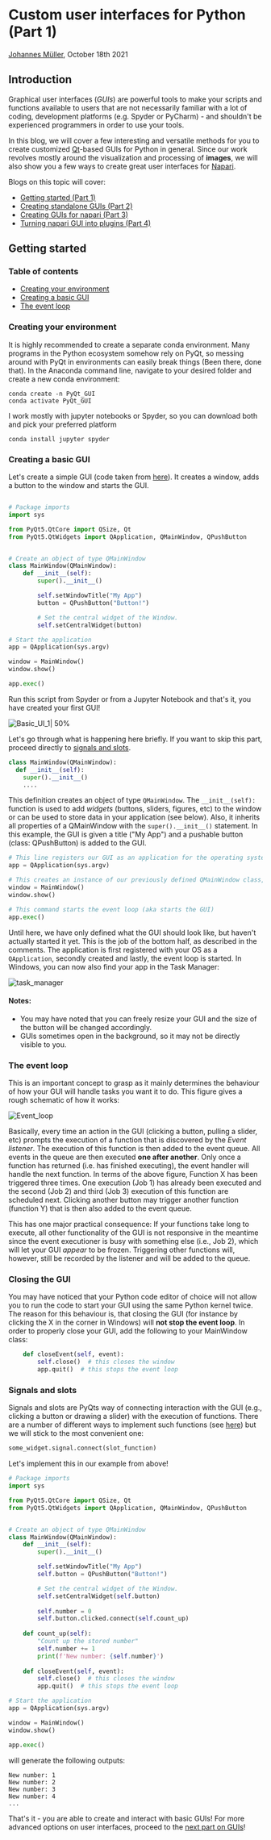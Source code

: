 # Custom user interfaces for Python (Part 1)
[Johannes Müller](../Readme.md), October 18th 2021

## Introduction
Graphical user interfaces (*GUIs*) are powerful tools to make your scripts and functions available to users that are not necessarily familiar with a lot of coding, development platforms (e.g. Spyder or PyCharm) - and shouldn't be experienced programmers in order to use your tools.

In this blog, we will cover a few interesting and versatile methods for you to create customized [Qt](https://qt.io)-based GUIs for Python in general. Since our work revolves mostly around the visualization and processing of **images**, we will also show you a few ways to create great user interfaces for [Napari](https://napari.org/).

Blogs on this topic will cover:
* [Getting started (Part 1)](#getting-started)
* [Creating standalone GUIs (Part 2)](../entry_user_interf2/Readme#creating-advanced-standalone-guis)
* [Creating GUIs for napari (Part 3)](../../marcelo_zoccoler/entry_user_interf3/Readme#creating-advanced-guis-for-napari)
* [Turning napari GUI into plugins (Part 4)](../../marcelo_zoccoler/entry_user_interf4/Readme#turning-napari-gui-into-plugins)


## Getting started

### Table of contents
- [Creating your environment](#creating-your-environment)
- [Creating a basic GUI](#creating-a-basic-gui)
- [The event loop](#the-event-loop)

### Creating your environment
It is highly recommended to create a separate conda environment. Many programs in the Python ecosystem somehow rely on PyQt, so messing around with PyQt in environments can easily break things (Been there, done that). In the Anaconda command line, navigate to your desired folder and create a new conda environment:

```
conda create -n PyQt_GUI
conda activate PyQt_GUI
```
I work mostly with jupyter notebooks or Spyder, so you can download both and pick your preferred platform
```
conda install jupyter spyder
```

### Creating a basic GUI
Let's create a simple GUI (code taken from [here](https://www.pythonguis.com/tutorials/creating-your-first-pyqt-window/)). It creates a window, adds a button to the window and starts the GUI.

```python

# Package imports
import sys

from PyQt5.QtCore import QSize, Qt
from PyQt5.QtWidgets import QApplication, QMainWindow, QPushButton


# Create an object of type QMainWindow
class MainWindow(QMainWindow):
    def __init__(self):
        super().__init__()

        self.setWindowTitle("My App")
        button = QPushButton("Button!")

        # Set the central widget of the Window.
        self.setCentralWidget(button)

# Start the application
app = QApplication(sys.argv)

window = MainWindow()
window.show()

app.exec()

```
Run this script from Spyder or from a Jupyter Notebook and that's it, you have created your first GUI!

![Basic_UI_1| 50%](https://user-images.githubusercontent.com/38459088/137125025-4700ba83-fb56-430e-b394-55485ca4e3f4.JPG)

Let's go through what is happening here briefly. If you want to skip this part, proceed directly to [signals and slots](https://github.com/BiAPoL/blog/new/blog_entry_UI/johannes_mueller#signals-and-slots).
```python
class MainWindow(QMainWindow): 
  def __init__(self):
    super().__init__()
    ....
```
This definition creates an object of type ```QMainWindow```. The ```__init__(self):``` function is used to add *widgets* (buttons, sliders, figures, etc) to the window or can be used to store data in your application (see below). Also, it inherits all properties of a QMainWindow with the ```super().__init__()``` statement. In this example, the GUI is given a title ("My App") and a pushable button (class: QPushButton) is added to the GUI.


```python
# This line registers our GUI as an application for the operating system
app = QApplication(sys.argv)

# This creates an instance of our previously defined QMainWindow class, but will not display it yet.
window = MainWindow()
window.show()

# This command starts the event loop (aka starts the GUI)
app.exec()
```
Until here, we have only defined what the GUI should look like, but haven't actually started it yet. This is the job of the bottom half, as described in the comments. The application is first registered with your OS as a ```QApplication```, secondly created and lastly, the event loop is started. In Windows, you can now also find your app in the Task Manager:

![task_manager](https://user-images.githubusercontent.com/38459088/137134419-02f7dfe2-8b95-47a0-8fd9-5de7c645eaeb.JPG)


#### Notes:
* You may have noted that you can freely resize your GUI and the size of the button will be changed accordingly. 
* GUIs sometimes open in the background, so it may not be directly visible to you.

### The event loop
This is an important concept to grasp as it mainly determines the behaviour of how your GUI will handle tasks you want it to do. This figure gives a rough schematic of how it works:

![Event_loop](https://user-images.githubusercontent.com/38459088/137131261-4cce434d-18d7-4726-9b79-e4096129bc11.png)

Basically, every time an action in the GUI (clicking a button, pulling a slider, etc) prompts the execution of a function that is discovered by the *Event listener*. The execution of this function is then added to the event queue. All events in the queue are then executed **one after another**. Only once a function has returned (i.e. has finished executing), the event handler will handle the next function.
In terms of the above figure, Function X has been triggered three times. One execution (Job 1) has already been executed and the second (Job 2) and third (Job 3) execution of this function are scheduled next. Clicking another button may trigger another function (function Y) that is then also added to the event queue.

This has one major practical consequence: If your functions take long to execute, all other functionality of the GUI is not responsive in the meantime since the event executioner is busy with something else (i.e., Job 2), which will let your GUI *appear* to be frozen. Triggering other functions will, however, still be recorded by the listener and will be added to the queue.

### Closing the GUI
You may have noticed that your Python code editor of choice will not allow you to run the code to start your GUI using the same Python kernel twice. The reason for this behaviour is, that closing the GUI (for instance by clicking the X in the corner in Windows) will **not stop the event loop**. In order to properly close your GUI, add the following to your MainWindow class:

```python
    def closeEvent(self, event):
        self.close()  # this closes the window
        app.quit()  # this stops the event loop
```

### Signals and slots
Signals and slots are PyQts way of connecting interaction with the GUI (e.g., clicking a button or drawing a slider) with the execution of functions. There are a number of different ways to implement such functions (see [here](https://www.tutorialspoint.com/pyqt/pyqt_signals_and_slots.htm)) but we will stick to the most convenient one:
```python
some_widget.signal.connect(slot_function)
```

Let's implement this in our example from above!

```python
# Package imports
import sys

from PyQt5.QtCore import QSize, Qt
from PyQt5.QtWidgets import QApplication, QMainWindow, QPushButton


# Create an object of type QMainWindow
class MainWindow(QMainWindow):
    def __init__(self):
        super().__init__()

        self.setWindowTitle("My App")
        self.button = QPushButton("Button!")

        # Set the central widget of the Window.
        self.setCentralWidget(self.button)
        
        self.number = 0
        self.button.clicked.connect(self.count_up)
        
    def count_up(self):
        "Count up the stored number"    
        self.number += 1
        print(f'New number: {self.number}')
       
    def closeEvent(self, event):
        self.close()  # this closes the window
        app.quit()  # this stops the event loop

# Start the application
app = QApplication(sys.argv)

window = MainWindow()
window.show()

app.exec()
```
will generate the following outputs:
```
New number: 1
New number: 2
New number: 3
New number: 4
...
```

That's it - you are able to create and interact with basic GUIs! For more advanced options on user interfaces, proceed to the [next part on GUIs](https://github.com/BiAPoL/blog/new/blog_entry_UI/johannes_mueller#creating-advanced-standalone-guis)!


